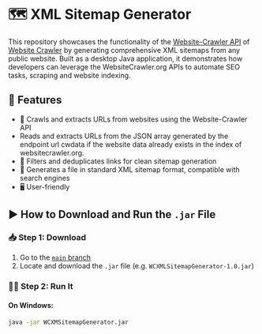 # 🗺️ XML Sitemap Generator

This repository showcases the functionality of the [Website-Crawler API](https://github.com/pc8544/Website-Crawler) of [Website Crawler](https://www.websitecrawler.org) by generating comprehensive XML sitemaps from any public website. Built as a desktop Java application, it demonstrates how developers can leverage the WebsiteCrawler.org APIs to automate SEO tasks, scraping and website indexing.

## 🚀 Features

- 🔗 Crawls and extracts URLs from websites using the Website-Crawler API
- Reads and extracts URLs from the JSON array generated by the endpoint url cwdata if the website data already exists in the index of websitecrawler.org.
- 🧠 Filters and deduplicates links for clean sitemap generation
- 📄 Generates a file in standard XML sitemap format, compatible with search engines
- 🖥️ User-friendly

## ▶️ How to Download and Run the `.jar` File

### 📥 Step 1: Download

1. Go to the [`main` branch](https://github.com/pc8544/XML-Sitemap-Generator/tree/main)
2. Locate and download the `.jar` file (e.g. `WCXMLSitemapGenerator-1.0.jar`)

### 🏃‍♂️ Step 2: Run It

#### On Windows:
```bash
java -jar WCXMSitemapGenerator.jar
